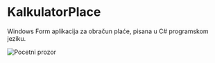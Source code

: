 # KalkulatorPlace
Windows Form aplikacija za obračun plaće, pisana u C# programskom jeziku.



![Pocetni prozor](https://drive.google.com/file/d/1nG9v8n3PdaLXyQoQ10uJmGU_SRHdMGyq/view?usp=sharing)
